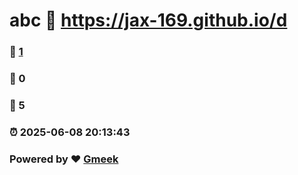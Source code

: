 # abc :link: https://jax-169.github.io/d 
### :page_facing_up: [1](https://jax-169.github.io/d/tag.html) 
### :speech_balloon: 0 
### :hibiscus: 5 
### :alarm_clock: 2025-06-08 20:13:43 
### Powered by :heart: [Gmeek](https://github.com/Meekdai/Gmeek)
